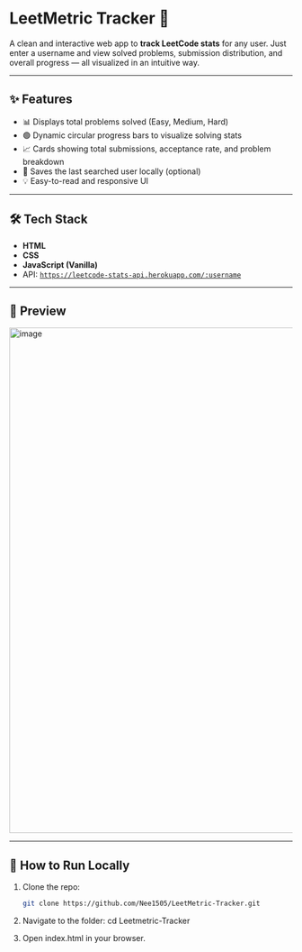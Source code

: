 # LeetMetric Tracker 🚀

A clean and interactive web app to **track LeetCode stats** for any user. Just enter a username and view solved problems, submission distribution, and overall progress — all visualized in an intuitive way.

---

## ✨ Features

- 📊 Displays total problems solved (Easy, Medium, Hard)
- 🟢 Dynamic circular progress bars to visualize solving stats
- 📈 Cards showing total submissions, acceptance rate, and problem breakdown
- 🧠 Saves the last searched user locally (optional)
- 💡 Easy-to-read and responsive UI

---

## 🛠️ Tech Stack

- **HTML**
- **CSS**
- **JavaScript (Vanilla)**
- API: [`https://leetcode-stats-api.herokuapp.com/:username`](https://leetcode-stats-api.herokuapp.com/:username)

---

## 📸 Preview

<img width="1918" height="897" alt="image" src="https://github.com/user-attachments/assets/a88b8523-14cd-4709-b67f-75c2363e7fcd" />

---

## 🚀 How to Run Locally

1. Clone the repo:
   ```bash
   git clone https://github.com/Nee1505/LeetMetric-Tracker.git

2. Navigate to the folder:
   cd Leetmetric-Tracker

3. Open index.html in your browser.
